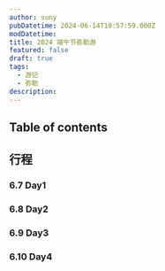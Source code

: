 ```yaml
---
author: suny
pubDatetime: 2024-06-14T10:57:59.000Z
modDatetime:
title: 2024 端午节弥勒游
featured: false
draft: true
tags:
  - 游记
  - 弥勒
description:
---
```


## Table of contents

>

## 行程

### 6.7 Day1

### 6.8 Day2

### 6.9 Day3

### 6.10 Day4

##
